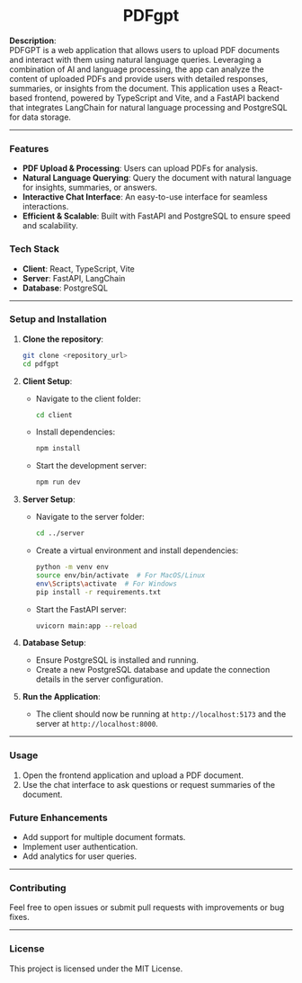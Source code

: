 <h1 align="center" style="font-size: 2em;">PDFgpt</h1>

**Description**:  
PDFGPT is a web application that allows users to upload PDF documents and interact with them using natural language queries. Leveraging a combination of AI and language processing, the app can analyze the content of uploaded PDFs and provide users with detailed responses, summaries, or insights from the document. This application uses a React-based frontend, powered by TypeScript and Vite, and a FastAPI backend that integrates LangChain for natural language processing and PostgreSQL for data storage.

---

### Features

- **PDF Upload & Processing**: Users can upload PDFs for analysis.
- **Natural Language Querying**: Query the document with natural language for insights, summaries, or answers.
- **Interactive Chat Interface**: An easy-to-use interface for seamless interactions.
- **Efficient & Scalable**: Built with FastAPI and PostgreSQL to ensure speed and scalability.

### Tech Stack

- **Client**: React, TypeScript, Vite
- **Server**: FastAPI, LangChain
- **Database**: PostgreSQL

---

### Setup and Installation

1. **Clone the repository**:

   ```bash
   git clone <repository_url>
   cd pdfgpt
   ```

2. **Client Setup**:

   - Navigate to the client folder:
     ```bash
     cd client
     ```
   - Install dependencies:
     ```bash
     npm install
     ```
   - Start the development server:
     ```bash
     npm run dev
     ```

3. **Server Setup**:

   - Navigate to the server folder:
     ```bash
     cd ../server
     ```
   - Create a virtual environment and install dependencies:
     ```bash
     python -m venv env
     source env/bin/activate  # For MacOS/Linux
     env\Scripts\activate  # For Windows
     pip install -r requirements.txt
     ```
   - Start the FastAPI server:
     ```bash
     uvicorn main:app --reload
     ```

4. **Database Setup**:

   - Ensure PostgreSQL is installed and running.
   - Create a new PostgreSQL database and update the connection details in the server configuration.

5. **Run the Application**:
   - The client should now be running at `http://localhost:5173` and the server at `http://localhost:8000`.

---

### Usage

1. Open the frontend application and upload a PDF document.
2. Use the chat interface to ask questions or request summaries of the document.

### Future Enhancements

- Add support for multiple document formats.
- Implement user authentication.
- Add analytics for user queries.

---

### Contributing

Feel free to open issues or submit pull requests with improvements or bug fixes.

---

### License

This project is licensed under the MIT License.
